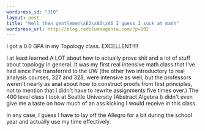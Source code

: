 ```yaml
--- 
wordpress_id: "310"
layout: post
title: "Well then gentlemen\xE2\x80\xA6 I guess I suck at math"
wordpress_url: http://blog.redbluemagenta.com/?p=102
---
```

I got a 0.0 GPA in my Topology class.  EXCELLENT!!!!

I at least learned A LOT about how to actually prove shit and a lot of stuff about topology in general.  It was my first real intensive math class that I've had since I've transferred to the UW (the other two introductory to real analysis courses, 327 and 328, were intensive as well, but the professors weren't nearly as anal about how to construct proofs from first principles, not to mention that I didn't have to rewrite assignments five times over.)  The 400 level class I took at Seattle University (Abstract Algebra I) didn't even give me a taste on how much of an ass kicking I would receive in this class.

In any case, I guess I have to lay off the Allegro for a bit during the school year and actually use my time effectively.
